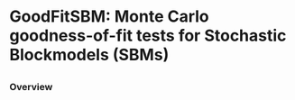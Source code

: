 
<!-- README.md is generated from README.Rmd. Please edit that file -->

# GoodFitSBM: Monte Carlo goodness-of-fit tests for Stochastic Blockmodels (SBMs)

<!-- <img src="man/figures/logo.png" align="right" width="150"/> -->

## <!-- [![CRAN_Status_Badge](https://img.shields.io/cran/v/MatchIt?color=952100)](https://cran.r-project.org/package=lmw) [![CRAN_Downloads_Badge](https://cranlogs.r-pkg.org/badges/MatchIt?color=952100)](https://cran.r-project.org/package=lmw) -->

### Overview
